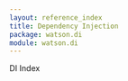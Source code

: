 ```yaml
---
layout: reference_index
title: Dependency Injection
package: watson.di
module: watson.di
---
```

<section>

DI Index
</section>